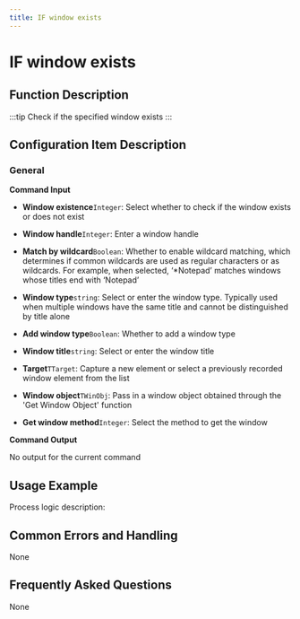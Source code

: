 ```yaml
---
title: IF window exists
---
```


# IF window exists

## Function Description

:::tip 
Check if the specified window exists
:::

## Configuration Item Description

### General

**Command Input**

- **Window existence**`Integer`: Select whether to check if the window exists or does not exist

- **Window handle**`Integer`: Enter a window handle

- **Match by wildcard**`Boolean`: Whether to enable wildcard matching, which determines if common wildcards are used as regular characters or as wildcards. For example, when selected, ‘*Notepad’ matches windows whose titles end with ‘Notepad’

- **Window type**`string`: Select or enter the window type. Typically used when multiple windows have the same title and cannot be distinguished by title alone

- **Add window type**`Boolean`: Whether to add a window type

- **Window title**`string`: Select or enter the window title

- **Target**`TTarget`: Capture a new element or select a previously recorded window element from the list

- **Window object**`TWinObj`: Pass in a window object obtained through the 'Get Window Object' function

- **Get window method**`Integer`: Select the method to get the window


**Command Output**

No output for the current command

## Usage Example

Process logic description:

## Common Errors and Handling

None

## Frequently Asked Questions

None

